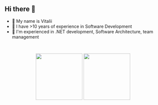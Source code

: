 ## Hi there 👋

- 🔭 My name is Vitalii
- 🌱 I have >10 years of experience in Software Development
- 👯 I'm experienced in .NET development, Software Architecture, team management

<br>
 <p align="center">
  <img height="150" src="https://github-readme-stats.vercel.app/api/top-langs/?username=barbados&layout=compact&hide=html&theme=dracula"/> 
  <img height="150" src="https://github-readme-stats.vercel.app/api?username=barbados&count_private=true&show_icons=true&theme=dracula&include_all_commits=true"/>
</p><br>
